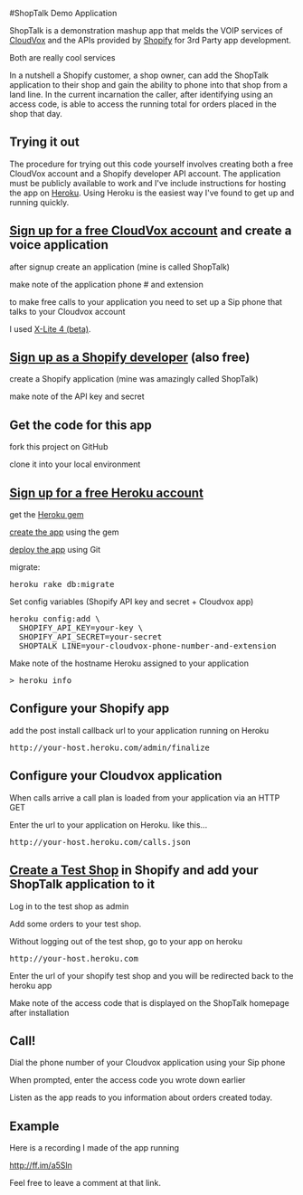 
#ShopTalk Demo Application



<p>ShopTalk is a demonstration mashup app that melds the VOIP services of <a href="http://cloudvox.com">CloudVox</a>  and the APIs provided by <a href="http://shopify.com">Shopify</a> for 3rd Party app development.</p>
<p>Both are really cool services</p>

<p>In a nutshell a Shopify customer, a shop owner, can add the ShopTalk application to their shop and gain the ability to phone into that shop from a land line. In the current incarnation the caller, after identifying using an access code, is able to access the running total for orders placed in the shop that day.</p>
<h2>Trying it out</h2>
<p>
The procedure for trying out this code yourself involves creating both a free CloudVox account and a Shopify developer API account. The application must be publicly available to work and I've include instructions for hosting the app on <a href="http://heroku.com">Heroku</a>. Using Heroku is the easiest way I've found to get up and running quickly. 
<h2><a href="http://cloudvox.com/signup">Sign up for a free CloudVox account</a> and create a voice application</h2>

<p>after signup create an application (mine is called ShopTalk)</p>
<p>make note of the application phone # and extension</p>
<p>to make free calls to your application you need to set up a Sip phone that talks to your Cloudvox account</p>
<p>I used <a href="http://help.cloudvox.com/faqs/sip-phones/x-lite">X-Lite 4 (beta)</a>.
</p>
<h2><a href="http://shopify.com/developers">Sign up as a Shopify developer</a> (also free)</h2>
<p>
create a Shopify application (mine was amazingly called ShopTalk)</p>
<p>make note of the API key and secret
</p>
<h2>Get the code for this app</h2>
<p>fork this project on GitHub </p>
<p>clone it into your local environment</p>
<h2><a href="http://heroku.com/signup">Sign up for a free Heroku account</a></h2>
<p>get the <a href="http://docs.heroku.com/heroku-command">Heroku gem</a></p>
<p><a href="http://docs.heroku.com/creating-apps">create the app</a> using the gem</p>
<p><a href="http://docs.heroku.com/git">deploy the app</a> using Git</p>
<p>migrate:</p>
<pre>heroku rake db:migrate</pre>       
<p>Set config variables (Shopify API key and secret + Cloudvox app)</p>   
<pre>heroku config:add \
  SHOPIFY_API_KEY=your-key \
  SHOPIFY_API_SECRET=your-secret
  SHOPTALK_LINE=your-cloudvox-phone-number-and-extension
</pre>
<p>Make note of the hostname Heroku assigned to your application
<pre>> heroku info</pre>
<p></p>

<h2>Configure your Shopify app</h2>

<p>add the post install callback url to your application running on Heroku</p>
<pre>http://your-host.heroku.com/admin/finalize</pre>
<p></p>

<h2> Configure your Cloudvox application</h2>
<p>When calls arrive a call plan is loaded from your application via an HTTP GET</p>
<p>Enter the url to your application on Heroku. like this...</p>
<pre>http://your-host.heroku.com/calls.json</pre>
<p></p>
<h2><a href="http://app.shopify.com/services/partners/api_clients/test_shops">Create a Test Shop</a> in Shopify and add your ShopTalk application to it</h2>
<p>Log in to the test shop as admin</p>
<p>Add some orders to your test shop.</p>
<p>Without logging out of the test shop, go to your app on heroku</p>
<pre>http://your-host.heroku.com</pre>
<p>Enter the url of your shopify test shop and you will be redirected back to the heroku app</p>
<p>Make note of the access code that is displayed on the ShopTalk homepage after installation</p>
<h2>Call!</h2>
<p>Dial the phone number of your Cloudvox application using your Sip phone</p>
<p>When prompted, enter the access code you wrote down earlier</p>
<p>Listen as the app reads to you information about orders created today.</p>
<h2>Example</h2>
<p>Here is a recording I made of the app running</p>
<p><a href="http://ff.im/a5Sln">http://ff.im/a5Sln</a></p>
<p>Feel free to leave a comment at that link.</p> 



